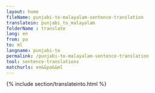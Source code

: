 ```yaml
---
layout: home
fileName: punjabi-to-malayalam-sentence-translation
translatein: punjabi_to_malayalam
folderName : translate
lang: en
from: pa
to: ml
langname: punjabi-to
permalink: /punjabi-to-malayalam-sentence-translation
tool: sentence-translations
matchurls: en&&pa&&ml
---
```

{% include section/translateinto.html %}
